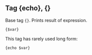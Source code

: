 ## Tag {echo}, {}

Base tag `{}`.
Prints result of expression. 

```smarty
{$var}
```

This tag has rarely used long form:

```smarty
{echo $var}
```